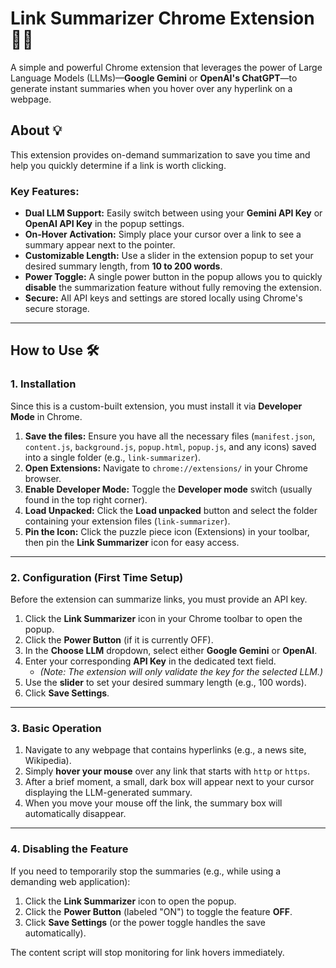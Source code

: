 # Link Summarizer Chrome Extension 🔗✨

A simple and powerful Chrome extension that leverages the power of Large Language Models (LLMs)—**Google Gemini** or **OpenAI's ChatGPT**—to generate instant summaries when you hover over any hyperlink on a webpage.

## About 💡

This extension provides on-demand summarization to save you time and help you quickly determine if a link is worth clicking.

### Key Features:

* **Dual LLM Support:** Easily switch between using your **Gemini API Key** or **OpenAI API Key** in the popup settings.
* **On-Hover Activation:** Simply place your cursor over a link to see a summary appear next to the pointer.
* **Customizable Length:** Use a slider in the extension popup to set your desired summary length, from **10 to 200 words**.
* **Power Toggle:** A single power button in the popup allows you to quickly **disable** the summarization feature without fully removing the extension.
* **Secure:** All API keys and settings are stored locally using Chrome's secure storage.

***

## How to Use 🛠️

### 1. Installation

Since this is a custom-built extension, you must install it via **Developer Mode** in Chrome.

1.  **Save the files:** Ensure you have all the necessary files (`manifest.json`, `content.js`, `background.js`, `popup.html`, `popup.js`, and any icons) saved into a single folder (e.g., `link-summarizer`).
2.  **Open Extensions:** Navigate to `chrome://extensions/` in your Chrome browser.
3.  **Enable Developer Mode:** Toggle the **Developer mode** switch (usually found in the top right corner).
4.  **Load Unpacked:** Click the **Load unpacked** button and select the folder containing your extension files (`link-summarizer`).
5.  **Pin the Icon:** Click the puzzle piece icon (Extensions) in your toolbar, then pin the **Link Summarizer** icon for easy access.

---

### 2. Configuration (First Time Setup)

Before the extension can summarize links, you must provide an API key.

1.  Click the **Link Summarizer** icon in your Chrome toolbar to open the popup.
2.  Click the **Power Button** (if it is currently OFF).
3.  In the **Choose LLM** dropdown, select either **Google Gemini** or **OpenAI**.
4.  Enter your corresponding **API Key** in the dedicated text field.
    * *(Note: The extension will only validate the key for the selected LLM.)*
5.  Use the **slider** to set your desired summary length (e.g., 100 words).
6.  Click **Save Settings**.

---

### 3. Basic Operation

1.  Navigate to any webpage that contains hyperlinks (e.g., a news site, Wikipedia).
2.  Simply **hover your mouse** over any link that starts with `http` or `https`.
3.  After a brief moment, a small, dark box will appear next to your cursor displaying the LLM-generated summary.
4.  When you move your mouse off the link, the summary box will automatically disappear.

---

### 4. Disabling the Feature

If you need to temporarily stop the summaries (e.g., while using a demanding web application):

1.  Click the **Link Summarizer** icon to open the popup.
2.  Click the **Power Button** (labeled "ON") to toggle the feature **OFF**.
3.  Click **Save Settings** (or the power toggle handles the save automatically).

The content script will stop monitoring for link hovers immediately.
